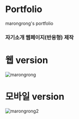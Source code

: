 # Portfolio
marongrong's portfolio

### 자기소개 웹페이지(반응형) 제작
# 웹 version
![marongrong](https://user-images.githubusercontent.com/88361213/147760986-ac3bcd53-cfe6-4077-8211-053d8bd5f53e.png)
>
>
# 모바일 version
![marongrong2](https://user-images.githubusercontent.com/88361213/147760991-798513ec-7eea-4ee0-ad1b-257acea1b1a6.png)
